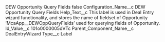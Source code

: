 <?xml version="1.0" encoding="UTF-8"?>
<CustomMetadata xmlns="http://soap.sforce.com/2006/04/metadata" xmlns:xsi="http://www.w3.org/2001/XMLSchema-instance" xmlns:xsd="http://www.w3.org/2001/XMLSchema">
    <label>DEW Opportunity Query Fields</label>
    <protected>false</protected>
    <values>
        <field>Configuration_Name__c</field>
        <value xsi:type="xsd:string">DEW Opportunity Query Fields</value>
    </values>
    <values>
        <field>Help_Text__c</field>
        <value xsi:type="xsd:string">This label is used in Deal Entry wizard functionality, and stores the name of fieldset of Opportunity ‘McaApp__DEWOppQueryFields’ used for querying fields of Opportunity.</value>
    </values>
    <values>
        <field>Id_Value__c</field>
        <value xsi:type="xsd:string">101o0000005dVTc</value>
    </values>
    <values>
        <field>Parent_Component_Name__c</field>
        <value xsi:type="xsd:string">DealEntryWizard</value>
    </values>
    <values>
        <field>Type__c</field>
        <value xsi:type="xsd:string">Label</value>
    </values>
</CustomMetadata>
